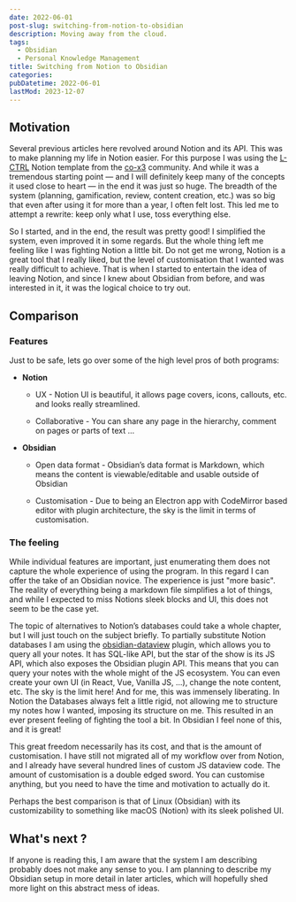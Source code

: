 ```yaml
---
date: 2022-06-01
post-slug: switching-from-notion-to-obsidian
description: Moving away from the cloud.
tags:
  - Obsidian
  - Personal Knowledge Management
title: Switching from Notion to Obsidian
categories:
pubDatetime: 2022-06-01
lastMod: 2023-12-07
---
```


## Motivation

Several previous articles here revolved around Notion and its API. This was to make planning my life in Notion easier. For this purpose I was using the [L-CTRL](https://toolbox.co-x3.com/product/l-ctrl) Notion template from the [co-x3](https://join.co-x3.com/) community. And while it was a tremendous starting point — and I will definitely keep many of the concepts it used close to heart — in the end it was just so huge. The breadth of the system (planning, gamification, review, content creation, etc.) was so big that even after using it for more than a year, I often felt lost. This led me to attempt a rewrite: keep only what I use, toss everything else.

So I started, and in the end, the result was pretty good! I simplified the system, even improved it in some regards. But the whole thing left me feeling like I was fighting Notion a little bit. Do not get me wrong, Notion is a great tool that I really liked, but the level of customisation that I wanted was really difficult to achieve. That is when I started to entertain the idea of leaving Notion, and since I knew about Obsidian from before, and was interested in it, it was the logical choice to try out.

## Comparison

### Features

Just to be safe, lets go over some of the high level pros of both programs:

- **Notion**

  - UX - Notion UI is beautiful, it allows page covers, icons, callouts, etc. and looks really streamlined.

  - Collaborative - You can share any page in the hierarchy, comment on pages or parts of text ...

- **Obsidian**

  - Open data format - Obsidian’s data format is Markdown, which means the content is viewable/editable and usable outside of Obsidian

  - Customisation - Due to being an Electron app with CodeMirror based editor with plugin architecture, the sky is the limit in terms of customisation.

### The feeling

While individual features are important, just enumerating them does not capture the whole experience of using the program. In this regard I can offer the take of an Obsidian novice. The experience is just "more basic". The reality of everything being a markdown file simplifies a lot of things, and while I expected to miss Notions sleek blocks and UI, this does not seem to be the case yet.

The topic of alternatives to Notion’s databases could take a whole chapter, but I will just touch on the subject briefly. To partially substitute Notion databases I am using the [obsidian-dataview](https://github.com/blacksmithgu/obsidian-dataview) plugin, which allows you to query all your notes. It has SQL-like API, but the star of the show is its JS API, which also exposes the Obsidian plugin API. This means that you can query your notes with the whole might of the JS ecosystem. You can even create your own UI (in React, Vue, Vanilla JS, ...), change the note content, etc. The sky is the limit here! And for me, this was immensely liberating. In Notion the Databases always felt a little rigid, not allowing me to structure my notes how I wanted, imposing its structure on me. This resulted in an ever present feeling of fighting the tool a bit. In Obsidian I feel none of this, and it is great!

This great freedom necessarily has its cost, and that is the amount of customisation. I have still not migrated all of my workflow over from Notion, and I already have several hundred lines of custom JS dataview code. The amount of customisation is a double edged sword. You can customise anything, but you need to have the time and motivation to actually do it.

Perhaps the best comparison is that of Linux (Obsidian) with its customizability to something like macOS (Notion) with its sleek polished UI.

## What's next ?

If anyone is reading this, I am aware that the system I am describing probably does not make any sense to you. I am planning to describe my Obsidian setup in more detail in later articles, which will hopefully shed more light on this abstract mess of ideas.
